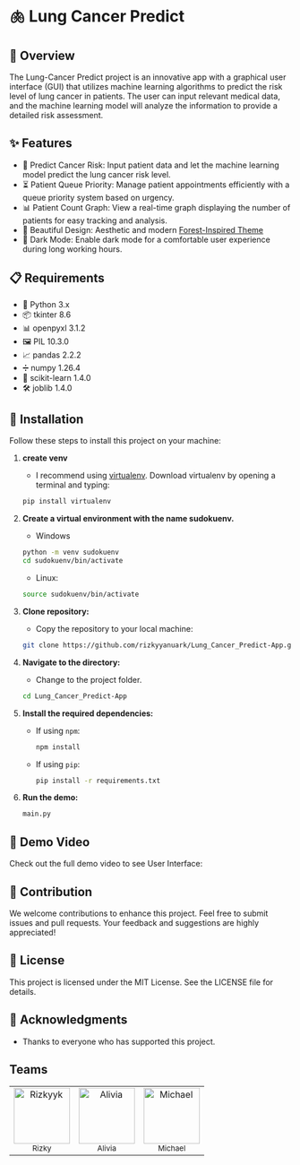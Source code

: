 # 🫁 Lung Cancer Predict

## 📝 Overview

The Lung-Cancer Predict project is an innovative app with a graphical user interface (GUI) that utilizes machine learning algorithms to predict the risk level of lung cancer in patients. The user can input relevant medical data, and the machine learning model will analyze the information to provide a detailed risk assessment.

## ✨ Features

- 🔮 Predict Cancer Risk: Input patient data and let the machine learning model predict the lung cancer risk level.
- ⏳ Patient Queue Priority: Manage patient appointments efficiently with a queue priority system based on urgency.
- 📊 Patient Count Graph: View a real-time graph displaying the number of patients for easy tracking and analysis.
- 🎨 Beautiful Design: Aesthetic and modern [Forest-Inspired Theme](https://github.com/rdbende/Forest-ttk-theme)
- 🌙 Dark Mode: Enable dark mode for a comfortable user experience during long working hours.

## 📋 Requirements

- 🐍 Python 3.x
- 📦 tkinter 8.6
- 📊 openpyxl 3.1.2
- 🖼️ PIL 10.3.0
- 📈 pandas 2.2.2
- ➗ numpy 1.26.4
- 🤖 scikit-learn 1.4.0
- 🛠️ joblib 1.4.0

## 🚀 Installation

Follow these steps to install this project on your machine:

1. **create venv**
   - I recommend using [virtualenv](https://virtualenv.pypa.io/en/latest/). Download virtualenv by opening a terminal and typing:
    ```bash
    pip install virtualenv
    ```
2. **Create a virtual environment with the name sudokuenv.**
   * Windows
   ```bash
   python -m venv sudokuenv
   cd sudokuenv/bin/activate
   ```
   * Linux:
   ```bash
   source sudokuenv/bin/activate
    ```
3. **Clone repository:**
   - Copy the repository to your local machine:
    ```bash
    git clone https://github.com/rizkyyanuark/Lung_Cancer_Predict-App.git
    ```

4. **Navigate to the directory:**
   - Change to the project folder.
    ```bash
    cd Lung_Cancer_Predict-App
    ```

5. **Install the required dependencies:**
    - If using `npm`:
        ```bash
        npm install
        ```
    - If using `pip`:
        ```bash
        pip install -r requirements.txt
        ```
6. **Run the demo:**
   ```bash
   main.py
   ```

## 🎥 Demo Video
Check out the full demo video to see User Interface:



## 🤝 Contribution

We welcome contributions to enhance this project. Feel free to submit issues and pull requests. Your feedback and suggestions are highly appreciated!

## 📜 License

This project is licensed under the MIT License. See the LICENSE file for details.

## 🙏 Acknowledgments

- Thanks to everyone who has supported this project.

## Teams

<div align="center">
  <table style="margin: auto;">
    <tr>
      <td align="center">
  <a href="https://github.com/rizkyyanuark">
    <img src="https://avatars.githubusercontent.com/u/82692777?v=4" width="100px;" alt="Rizkyyk"/>
  </a>
  <br />
  <sub>Rizky</sub>
</td>
<td align="center">
  <a href="https://github.com/alivianay">
    <img src="https://avatars.githubusercontent.com/u/171920342?v=4" width="100px;" alt="Alivia"/>
  </a>
  <br />
  <sub>Alivia</sub>
</td>
<td align="center">
  <a href="https://github.com/mekel16">
    <img src="https://avatars.githubusercontent.com/u/133485088?v=4" width="100px;" alt="Michael"/>
  </a>
  <br />
  <sub>Michael</sub>
</td>
  </table>
</div>
